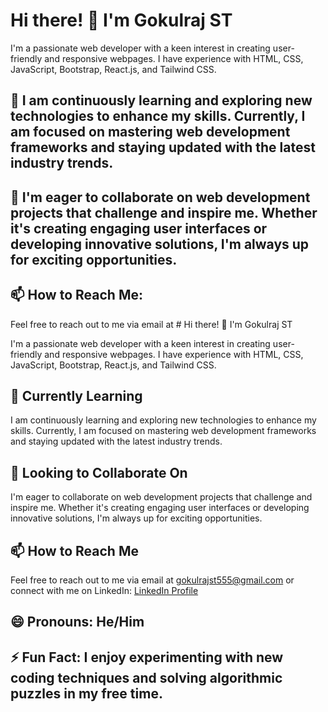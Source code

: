 # Hi there! 👋 I'm Gokulraj ST 

I'm a passionate web developer with a keen interest in creating user-friendly and responsive webpages. I have experience with HTML, CSS, JavaScript, Bootstrap, React.js, and Tailwind CSS.

## 🌱 I am continuously learning and exploring new technologies to enhance my skills. Currently, I am focused on mastering web development frameworks and staying updated with the latest industry trends.

## 💼 I'm eager to collaborate on web development projects that challenge and inspire me. Whether it's creating engaging user interfaces or developing innovative solutions, I'm always up for exciting opportunities.

## 📫 How to Reach Me: 

Feel free to reach out to me via email at # Hi there! 👋 I'm Gokulraj ST

I'm a passionate web developer with a keen interest in creating user-friendly and responsive webpages. I have experience with HTML, CSS, JavaScript, Bootstrap, React.js, and Tailwind CSS.

## 🌱 Currently Learning

I am continuously learning and exploring new technologies to enhance my skills. Currently, I am focused on mastering web development frameworks and staying updated with the latest industry trends.

## 💼 Looking to Collaborate On

I'm eager to collaborate on web development projects that challenge and inspire me. Whether it's creating engaging user interfaces or developing innovative solutions, I'm always up for exciting opportunities.

## 📫 How to Reach Me

Feel free to reach out to me via email at [gokulrajst555@gmail.com](mailto:gokulrajst555@gmail.com) or connect with me on LinkedIn: [LinkedIn Profile](www.linkedin.com/in/gokulraj-st-5295a2192)

## 😄 Pronouns: He/Him

## ⚡ Fun Fact: I enjoy experimenting with new coding techniques and solving algorithmic puzzles in my free time.
